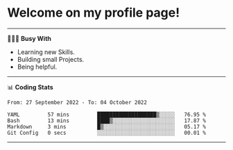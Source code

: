 # Welcome on my profile page!
<!-- print(("dralla"[::-1]+"s").capitalize()) -->

---
👨🏻‍💻 **Busy With**
* Learning new Skills.
* Building small Projects.
* Being helpful.

---
📊 **Coding Stats**
<!--START_SECTION:waka-->

```text
From: 27 September 2022 - To: 04 October 2022

YAML         57 mins         ███████████████████▒░░░░░   76.95 %
Bash         13 mins         ████▒░░░░░░░░░░░░░░░░░░░░   17.87 %
Markdown     3 mins          █▒░░░░░░░░░░░░░░░░░░░░░░░   05.17 %
Git Config   0 secs          ░░░░░░░░░░░░░░░░░░░░░░░░░   00.01 %
```

<!--END_SECTION:waka-->
---
